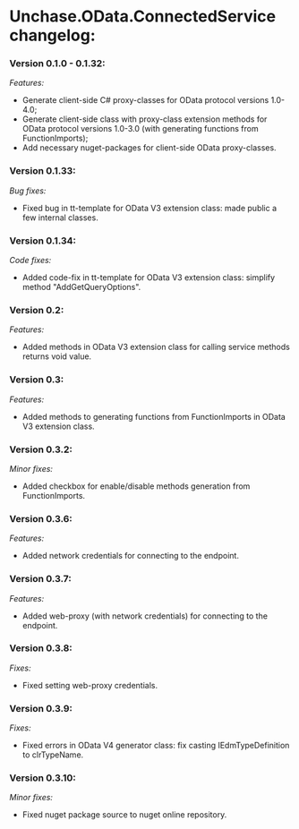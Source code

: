 # Unchase.OData.ConnectedService сhangelog:

### Version 0.1.0 - 0.1.32:

*Features:*

- Generate client-side C# proxy-classes for OData protocol versions 1.0-4.0;
- Generate client-side class with proxy-class extension methods for OData protocol versions 1.0-3.0 (with generating functions from FunctionImports);
- Add necessary nuget-packages for client-side OData proxy-classes.

### Version 0.1.33:

*Bug fixes:*

- Fixed bug in tt-template for OData V3 extension class: made public a few internal classes.

### Version 0.1.34:

*Code fixes:*

- Added code-fix in tt-template for OData V3 extension class: simplify method "AddGetQueryOptions".

### Version 0.2:

*Features:*

- Added methods in OData V3 extension class for calling service methods returns void value.

### Version 0.3:

*Features:*

- Added methods to generating functions from FunctionImports in OData V3 extension class.

### Version 0.3.2:

*Minor fixes:*

- Added checkbox for enable/disable methods generation from FunctionImports.

### Version 0.3.6:

*Features:*

- Added network credentials for connecting to the endpoint.

### Version 0.3.7:

*Features:*

- Added web-proxy (with network credentials) for connecting to the endpoint.

### Version 0.3.8:

*Fixes:*

- Fixed setting web-proxy credentials.

### Version 0.3.9:

*Fixes:*

- Fixed errors in  OData V4 generator class: fix casting IEdmTypeDefinition to clrTypeName.

### Version 0.3.10:

*Minor fixes:*

- Fixed nuget package source to nuget online repository.


 